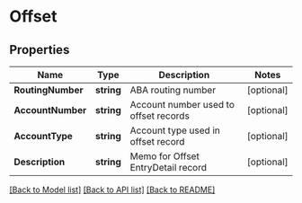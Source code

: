 # Offset

## Properties

Name | Type | Description | Notes
------------ | ------------- | ------------- | -------------
**RoutingNumber** | **string** | ABA routing number | [optional] 
**AccountNumber** | **string** | Account number used to offset records | [optional] 
**AccountType** | **string** | Account type used in offset record | [optional] 
**Description** | **string** | Memo for Offset EntryDetail record | [optional] 

[[Back to Model list]](../README.md#documentation-for-models) [[Back to API list]](../README.md#documentation-for-api-endpoints) [[Back to README]](../README.md)


